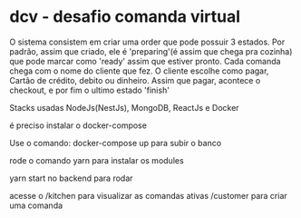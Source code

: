 # dcv - desafio comanda virtual


O sistema consistem em criar uma order que pode possuir 3 estados. Por padrão, assim que criado, ele é 'preparing'(é assim que chega pra cozinha) que pode  marcar como 'ready' assim que estiver pronto. Cada comanda chega com o nome do cliente que fez. O cliente escolhe como pagar, Cartão de crédito, debito ou dinheiro. Assim que pagar, acontece o checkout, e por fim o ultimo estado 'finish'

Stacks usadas NodeJs(NestJs), MongoDB, ReactJs e Docker



é preciso instalar o docker-compose

Use o comando: docker-compose up para subir o  banco 

rode o comando yarn para instalar os modules

yarn start no backend para rodar




acesse o /kitchen para visualizar as comandas ativas
        /customer para criar uma comanda
       
